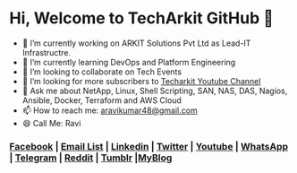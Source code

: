 # Hi, Welcome to TechArkit GitHub 👋


- 🔭 I’m currently working on ARKIT Solutions Pvt Ltd as Lead-IT Infrastructre.
- 🌱 I’m currently learning DevOps and Platform Engineering
- 👯 I’m looking to collaborate on Tech Events
- 🤔 I’m looking for more subscribers to [Techarkit Youtube Channel](https://www.youtube.com/Techarkit?sub_confirmation=1)
- 💬 Ask me about NetApp, Linux, Shell Scripting, SAN, NAS, DAS, Nagios, Ansible, Docker, Terraform and AWS Cloud
- 📫 How to reach me: aravikumar48@gmail.com
- 😄 Call Me: Ravi

### [Facebook](https://www.facebook.com/Linuxarkit/) | [Email List](https://feedburner.google.com/fb/a/mailverify?uri=arkit) |  [Linkedin](https://in.linkedin.com/in/aravikumar48) | [Twitter](https://twitter.com/aravikumar48) | [Youtube](https://www.youtube.com/Techarkit?sub_confirmation=1) | [WhatsApp](https://github.com/techarkit/TechArkit-YouTube/blob/master/whatsapp_group.md) | [Telegram](http://t.me/linuxarkit) | [Reddit](http://bit.ly/redditark) | [Tumblr](https://www.tumblr.com/blog/aravikumar48) |[MyBlog](https://arkit.co.in)
